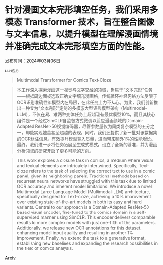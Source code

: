 # 针对漫画文本完形填空任务，我们采用多模态 Transformer 技术，旨在整合图像与文本信息，以提升模型在理解漫画情境并准确完成文本完形填空方面的性能。

发布时间：2024年03月06日

`LLM应用`

> Multimodal Transformer for Comics Text-Cloze

> 本工作深入探索漫画这一视觉与文字交融的领域，聚焦于“文本完形”任务——根据周边面板选取正确文字填充漫画格。传统循环神经网络方法受限于OCR识别准确性和模型内在局限，在此任务上力不从心。为此，我们创新推出一种专为“文本完形”定制的多模态大型语言模型架构（Multimodal-LLM），不仅在易、难两种变体任务上超越现有最优模型10%，而且其核心组件是一个经过SimCLR自监督方式微调以适应漫画领域的Domain-Adapted ResNet-50视觉编码器，尽管参数量仅为同类复杂模型的五分之一，却能实现媲美甚至超越的表现。同时，我们还提供了新一批对该数据集的OCR标注信息，有效提升模型输入质量，进而带来额外1%的性能增长。最终，我们进一步将任务拓展至生成式模式，设立了全新的基准，并为漫画分析领域的研究开启了更多可能的方向。

> This work explores a closure task in comics, a medium where visual and textual elements are intricately intertwined. Specifically, Text-cloze refers to the task of selecting the correct text to use in a comic panel, given its neighboring panels. Traditional methods based on recurrent neural networks have struggled with this task due to limited OCR accuracy and inherent model limitations. We introduce a novel Multimodal Large Language Model (Multimodal-LLM) architecture, specifically designed for Text-cloze, achieving a 10% improvement over existing state-of-the-art models in both its easy and hard variants. Central to our approach is a Domain-Adapted ResNet-50 based visual encoder, fine-tuned to the comics domain in a self-supervised manner using SimCLR. This encoder delivers comparable results to more complex models with just one-fifth of the parameters. Additionally, we release new OCR annotations for this dataset, enhancing model input quality and resulting in another 1% improvement. Finally, we extend the task to a generative format, establishing new baselines and expanding the research possibilities in the field of comics analysis.

[Arxiv](https://arxiv.org/abs/2403.03719)